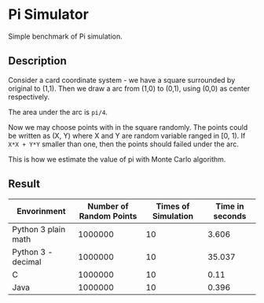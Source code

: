 # Pi Simulator

Simple benchmark of Pi simulation.

## Description

Consider a card coordinate system - we have a square surrounded by original to (1,1).
Then we draw a arc from (1,0) to (0,1), using (0,0) as center respectively.

The area under the arc is `pi/4`.

Now we may choose points with in the square randomly. The points could be written as (X, Y) where X and Y are random variable ranged in [0, 1). If `X*X + Y*Y` smaller than one, then the points should failed under the arc.

This is how we estimate the value of pi with Monte Carlo algorithm.

## Result

| Envorinment  | Number of Random Points | Times of Simulation  | Time in seconds |
|---|---|---|---|
|Python 3 plain math  | 1000000  | 10  | 3.606 |
|Python 3 - decimal  | 1000000  | 10  | 35.037 |
|C   | 1000000  | 10  | 0.11 |
|Java| 1000000 | 10 | 0.396 |